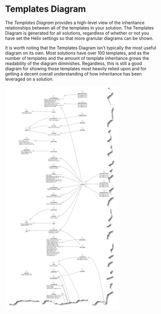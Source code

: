 # Templates Diagram

The _Templates Diagram_ provides a high-level view of the inheritance relationships between all of the templates in your solution. The Templates Diagram is generated for all solutions, regardless of whether or not you have set the Helix settings so that more granular diagrams can be shown.

It is worth noting that the Templates Diagram isn't typically the most useful diagram on its own. Most solutions have over 100 templates, and as the number of templates and the amount of template inheritance grows the readability of the diagram diminishes. Regardless, this is still a good diagram for showing those templates most heavily relied upon and for getting a decent overall understanding of how inheritance has been leveraged on a solution.

![A small portion of the Templates Diagram generated for Habitat](../../.gitbook/assets/templatesdiagram.png)




